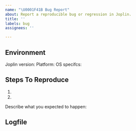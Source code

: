 ```yaml
---
name: "\U0001F41B Bug Report"
about: Report a reproducible bug or regression in Joplin.
title: ''
labels: bug
assignees: ''

---
```


<!--
  Please provide a clear and concise description of what the bug is. (In the section Steps To Reproduce.)
  Include screenshots if needed.
  Please test using the latest Joplin release to make sure your issue has not already been fixed.
-->

## Environment

Joplin version:
Platform:
OS specifcs:
<!--
  Platform can be one of: macOS, Linux, Windows, Android, iOS, terminal (or a combination)
  OS specifcs: e.g. OS version, Linux distribution, Android/iOS version, ...
-->

## Steps To Reproduce

1.
2.

<!--
  Issues without reproduction steps are likely to stall.
-->

Describe what you expected to happen:



## Logfile

<!--
  Please attach a debug log. Issues without a debug log are likely to stall.
  For information on how to collect a log file: https://joplinapp.org/debugging/
-->
